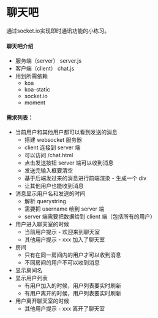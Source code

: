 # 聊天吧
通过socket.io实现即时通讯功能的小练习。

#### 聊天吧介绍
- 服务端（server） server.js
- 客户端（client） chat.js
- 用到所需依赖
  - koa
  - koa-static
  - socket.io
  - moment
#### 需求列表：
- 当前用户和其他用户都可以看到发送的消息
  - 搭建 websocket 服务器
  - client 连接到 server 端
  - 可以访问 /chat.html
  - 点击发送按钮 server 端可以收到消息
  - 发送完输入框要清空
  - 基于后端发过来的消息进行前端渲染 - 生成一个 div
  - 让其他用户也能收到消息
- 消息显示用户名和发送的时间
  - 解析 querystring
  - 需要把 username 给到 server 端
  - server 端需要把数据给到 client 端（包括所有的用户）
- 用户进入聊天室的时候
  - 当前用户提示 - 欢迎来到聊天室
  - 其他用户提示 - xxx 加入了聊天室
- 房间
  - 只有在同一房间内的用户才可以收到消息
  - 不同房间的用户不可以收到消息
- 显示房间名
- 显示用户列表
  - 有用户加入的时候，用户列表要实时刷新
  - 有用户离开的时候，用户列表要实时刷新
- 用户离开聊天室的时候
  - 其他用户提示 - xxx 离开了聊天室
